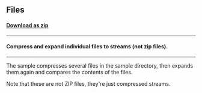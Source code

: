 ## Files
#### [Download as zip](https://grapecity.github.io/DownGit/#/home?url=https://github.com/GrapeCity/ComponentOne-WinForms-Samples/tree/master/NetFramework\Zip\CS\Files)
____
#### Compress and expand individual files to streams (not zip files).
____
The sample compresses several files in the sample directory, then expands them again and compares the contents of the files.

Note that these are not ZIP files, they're just compressed streams.
